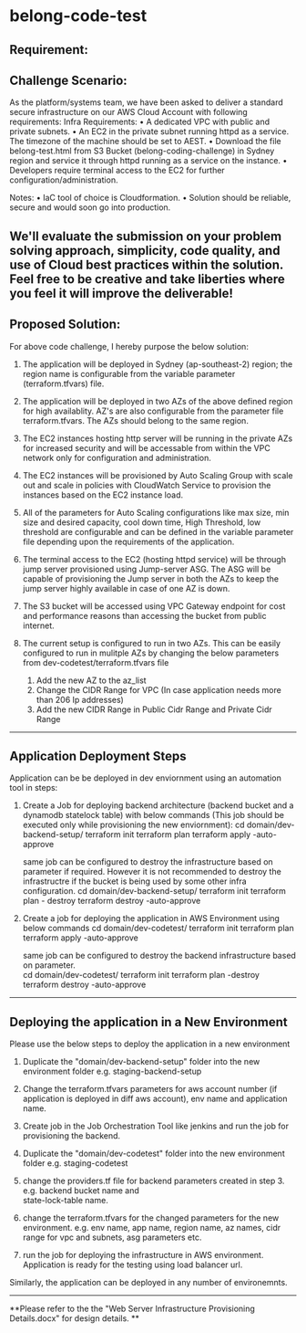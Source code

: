 # belong-code-test
Requirement:
------------------------------------------------------------------------------------------------------------
Challenge Scenario:
------------------------------------------------------------------------------------------------------------
As the platform/systems team, we have been asked to deliver a standard secure infrastructure on our AWS Cloud Account with following requirements:
Infra Requirements:
• A dedicated VPC with public and private subnets.
• An EC2 in the private subnet running httpd as a service. The timezone of the machine should be set to AEST.
• Download the file belong-test.html from S3 Bucket (belong-coding-challenge) in Sydney region and service it through httpd running as a service on the instance.
• Developers require terminal access to the EC2 for further configuration/administration.

Notes:
• IaC tool of choice is Cloudformation.
• Solution should be reliable, secure and would soon go into production.

We'll evaluate the submission on your problem solving approach, simplicity, code quality,
and use of Cloud best practices within the solution.
Feel free to be creative and take liberties where you feel it will improve the deliverable!
------------------------------------------------------------------------------------------------------------
Proposed Solution:
------------------------------------------------------------------------------------------------------------

For above code challenge, I hereby purpose the below solution:
1. The application will be deployed in Sydney (ap-southeast-2) region; the region name is configurable from the variable parameter (terraform.tfvars) file.

2. The application will be deployed in two AZs of the above defined region for high availablity. AZ's are also configurable from the parameter file terraform.tfvars. The AZs should belong to the same region. 

3. The EC2 instances hosting http server will be running in the private AZs for increased security and will be accessable from within the VPC network only for configuration and administration. 

4. The EC2 instances will be provisioned by Auto Scaling Group with scale out and scale in policies with CloudWatch Service to provision the instances based on the EC2 instance load.

5. All of the parameters for Auto Scaling configurations like max size, min size and desired capacity, cool down time, High Threshold, low threshold are configurable and can be defined in the variable parameter file depending upon the requirements of the application.

4. The terminal access to the EC2 (hosting httpd service) will be through jump server provisioned using Jump-server ASG. The ASG will be capable of provisioning the Jump server in both the AZs to keep the jump server highly available in case of one AZ is down.

5. The S3 bucket will be accessed using VPC Gateway endpoint for cost and performance reasons than accessing the bucket from public internet. 

6. The current setup is configured to run in two AZs. This can be easily configured to run in mulitple AZs by changing the below parameters from dev-codetest/terraform.tfvars file
    1. Add the new AZ to the az_list
    2. Change the CIDR Range for VPC (In case application needs more than 206 Ip addresses)
    2. Add the new CIDR Range in Public Cidr Range and Private Cidr Range
------------------------------------------------------------------------------------------------------------
Application Deployment Steps
------------------------------------------------------------------------------------------------------------
Application can be be deployed in dev enviornment using an automation tool in steps:
1. Create a Job for deploying backend architecture (backend bucket and a dynamodb statelock table) with below commands (This job should be executed only while provisioning the new enviornment):
      cd domain/dev-backend-setup/
      terraform init
      terraform plan
      terraform apply -auto-approve 

    same job can be configured to destroy the infrastructure based on parameter if required. However it is not recommended to destroy the infrastructre if the bucket is being used by some other infra configuration.
      cd domain/dev-backend-setup/
      terraform init
      terraform plan - destroy
      terraform destroy -auto-approve 
    
2. Create a job for deploying the application in AWS Environment using below commands
      cd domain/dev-codetest/
      terraform init
      terraform plan
      terraform apply -auto-approve

    same job can be configured to destroy the backend infrastructure based on parameter.  
      cd domain/dev-codetest/
      terraform init
      terraform plan -destroy
      terraform destroy -auto-approve
------------------------------------------------------------------------------------------------------------
Deploying the application in a New Environment
------------------------------------------------------------------------------------------------------------
Please use the below steps to deploy the application in a new environment
1. Duplicate the "domain/dev-backend-setup" folder into the new environment folder e.g. 
   staging-backend-setup
2. Change the terraform.tfvars parameters for aws account number (if application is deployed in diff aws 
   account), env name and application name.
3. Create job in the Job Orchestration Tool like jenkins and run the job for provisioning the backend.

4. Duplicate the "domain/dev-codetest" folder into the new environment folder e.g. staging-codetest
5. change the providers.tf file for backend parameters created in step 3. e.g. backend bucket name and   
   state-lock-table name.
6. change the terraform.tfvars for the changed parameters for the new environment. e.g. env name, app name, 
   region name, az names, cidr range for vpc and subnets, asg parameters etc.
7. run the job for deploying the infrastructure in AWS environment. Application is ready for the testing 
   using load balancer url.

Similarly, the application can be deployed in any number of environemnts.

-------------------------------------------------------------------------------------------------------------------
**Please refer to the the "Web Server Infrastructure Provisioning Details.docx" for design details. **
